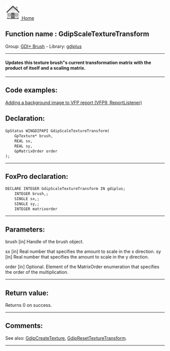 [<img src="../../images/home.png"> Home ](https://github.com/VFPX/Win32API)  

## Function name : GdipScaleTextureTransform
Group: [GDI+ Brush](../../functions_group.md#GDIplus_Brush)  -  Library: [gdiplus](../../Libraries.md#gdiplus)  
***  


#### Updates this texture brush"s current transformation matrix with the product of itself and a scaling matrix.
***  


## Code examples:
[Adding a background image to VFP report (VFP9, ReportListener)](../../samples/sample_562.md)  

## Declaration:
```foxpro  
GpStatus WINGDIPAPI GdipScaleTextureTransform(
	GpTexture* brush,
	REAL sx,
	REAL sy,
	GpMatrixOrder order
);  
```  
***  


## FoxPro declaration:
```foxpro  
DECLARE INTEGER GdipScaleTextureTransform IN gdiplus;
	INTEGER brush,;
	SINGLE sx,;
	SINGLE sy,;
	INTEGER matrixorder  
```  
***  


## Parameters:
brush
[in] Handle of the brush object.

sx
[in] Real number that specifies the amount to scale in the x direction.
sy
[in] Real number that specifies the amount to scale in the y direction.

order
[in] Optional. Element of the MatrixOrder enumeration that specifies the order of the multiplication.  
***  


## Return value:
Returns 0 on success.  
***  


## Comments:
See also: [GdipCreateTexture](../gdiplus/GdipCreateTexture.md), [GdipResetTextureTransform](..//GdipResetTextureTransform.md).  
  
***  

